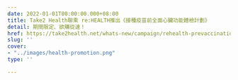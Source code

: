 ```yaml
---
date: 2022-01-01T00:00:00.000+08:00
title: Take2 Health聯乘 re:HEALTH推出《接種疫苗前全面心臟功能體檢計劃》
detail: 期間限定、欲購從速！
href: https://take2health.net/whats-new/campaign/rehealth-prevaccination-plans/
slug: ''
cover:
- "../images/health-promotion.png"
type: ''

---
```

